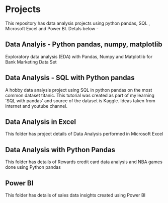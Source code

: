 # Projects

This repository has data analysis projects using python pandas, SQL , Microsoft Excel and Power BI. Detals below -

## Data Analyis - Python pandas, numpy, matplotlib
Exploratory data analysis (EDA) with Pandas, Numpy and Matplotlib for Bank Marketing Data Set 

## Data Analysis - SQL with Python pandas 
A hobby data analysis project using SQL in python pandas on the most common dataset titanic. This tutorial was created as part of my learning 'SQL with pandas' and source of the dataset is Kaggle. Ideas taken from internet and youtube channel.

## Data Analysis in Excel 
This folder has project details of Data Analysis performed in Microsoft Excel

## Data Analysis with Python Pandas
This folder has details of Rewards credit card data analysis and NBA games done using Python pandas

## Power BI
This folder has details of sales data insights created using Power BI

